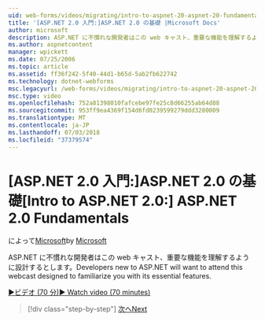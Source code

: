 ```yaml
---
uid: web-forms/videos/migrating/intro-to-aspnet-20-aspnet-20-fundamentals
title: '[ASP.NET 2.0 入門:]ASP.NET 2.0 の基礎 |Microsoft Docs'
author: microsoft
description: ASP.NET に不慣れな開発者はこの web キャスト、重要な機能を理解するように設計するとします。
ms.author: aspnetcontent
manager: wpickett
ms.date: 07/25/2006
ms.topic: article
ms.assetid: ff36f242-5f40-44d1-b65d-5ab2fb622742
ms.technology: dotnet-webforms
msc.legacyurl: /web-forms/videos/migrating/intro-to-aspnet-20-aspnet-20-fundamentals
msc.type: video
ms.openlocfilehash: 752a81398010fafcebe97fe25c8d66255ab64d88
ms.sourcegitcommit: 953ff9ea4369f154d6fd0239599279ddd3280009
ms.translationtype: MT
ms.contentlocale: ja-JP
ms.lasthandoff: 07/03/2018
ms.locfileid: "37379574"
---
```

<a name="intro-to-aspnet-20-aspnet-20-fundamentals"></a><span data-ttu-id="95929-103">[ASP.NET 2.0 入門:]ASP.NET 2.0 の基礎</span><span class="sxs-lookup"><span data-stu-id="95929-103">[Intro to ASP.NET 2.0:] ASP.NET 2.0 Fundamentals</span></span>
====================
<span data-ttu-id="95929-104">によって[Microsoft](https://github.com/microsoft)</span><span class="sxs-lookup"><span data-stu-id="95929-104">by [Microsoft](https://github.com/microsoft)</span></span>

<span data-ttu-id="95929-105">ASP.NET に不慣れな開発者はこの web キャスト、重要な機能を理解するように設計するとします。</span><span class="sxs-lookup"><span data-stu-id="95929-105">Developers new to ASP.NET will want to attend this webcast designed to familiarize you with its essential features.</span></span>

[<span data-ttu-id="95929-106">&#9654;ビデオ (70 分)</span><span class="sxs-lookup"><span data-stu-id="95929-106">&#9654; Watch video (70 minutes)</span></span>](https://channel9.msdn.com/Blogs/ASP-NET-Site-Videos/intro-to-aspnet-20-aspnet-20-fundamentals)

> [!div class="step-by-step"]
> [<span data-ttu-id="95929-107">次へ</span><span class="sxs-lookup"><span data-stu-id="95929-107">Next</span></span>](intro-to-aspnet-20-user-interface-elements.md)
